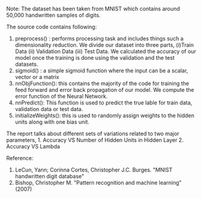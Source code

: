 Note: The dataset has been taken from MNIST which contains around 50,000 handwritten samples of digits.

The source code contains following:
1. preprocess() : performs processing task and includes things such a dimensionality reduction. We divide our dataset into three parts, (i)Train Data (ii) Validation Data (iii) Test Data. We calculated the accuracy of our model once the training is done using the validation and the test datasets. 
2. sigmoid() : a simple sigmoid function where the input can be a scalar, vector or a matrix
3. nnObjFunction(): this contains the majority of the code for training the feed forward and error back propagation of our model. We compute the error function of the Neural Network.
4. nnPredict(): This function is used to predict the true lable for train data, validation data or test data.
5. initializeWeights(): this is used to randomly assign weights to the hidden units along with one bias unit.

The report talks about different sets of variations related to two major parameters,
	1. Accuracy VS Number of Hidden Units in Hidden Layer
	2. Accuracy VS Lambda 
	
	
Reference:
1. LeCun, Yann; Corinna Cortes, Christopher J.C. Burges. "MNIST handwritten digit database"
2. Bishop, Christopher M. "Pattern recognition and machine learning" (2007)
